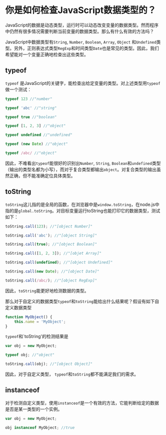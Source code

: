 # 你是如何检查JavaScript数据类型的？

JavaScript的数据是动态类型，运行时可以动态改变变量的数据类型。然而程序中仍然有很多情况需要判断当前变量的数据类型。那么有什么有效的方法吗？

JavaScript中数据类型有`String`, `Number`, `Boolean`, `Array`, `Object` 和`Undefined`类型。另外，正则表达式类型`RegExp`和时间类型`Date`也是常见的类型。因此，我们希望能对一个变量正确地检查出这些类型。

## typeof
`typeof` 是JavaScript的关键字，能检查出给定变量的类型。对上述类型用`typeof`做一个测试：
```javascript
typeof 123 //"number"

typeof 'abc' //"string"

typeof true //"boolean"

typeof [1, 2, 3] //"object"

typeof undefined //"undefined"

typeof (new Date) //"object"

typeof /abc/ //"object"
```

因此，不难看出`typeof`能很好的识别出`Number`, `String`, `Boolean`和`undefined`类型（输出的类型名都为小写），而对于复合类型都输出`object`。对复合类型的输出虽然正确，但不能准确定位具体类型。

## toString
`toString`这儿指的是全局的函数，在浏览器中是`window.toString`，在node.js中指的是`global.toString`。对目标变量运行toString也能打印它的数据类型，测试如下：
```javascript
toString.call(123); //"[object Number]"

toString.call('abc'); //"[object String]"

toString.call(true); //"[object Boolean]"

toString.call([1, 2, 3]); //"[objet Array]"

toString.call(undefined); //"[object Undefined]"

toString.call(new Date); //"[object Date]"

toString.call(/abc/); //"[object RegExp]"
```

因此，`toString`能更好地检测数据的类型。

那么对于自定义的数据类型`typeof`和`toString`能给出什么结果呢？假设有如下自定义数据类型
```javascript
function MyObject() {
    this.name = 'MyObject';
}
```
`typeof`和`toString'的检测结果是
```javascript
var obj = new MyObject;

typeof obj; //"object"

toString.call(obj); //"[object Object]"
```
因此，对于自定义类型， `typeof`和`toString`都不能满足我们的需求。

## instanceof
对于检测自定义类型，使用`instanceof`是一个有效的方法，它能判断给定的数据是否是某一类型的一个实例。
```javascript
var obj = new MyObject;

obj instanceof MyObject; //true
```
